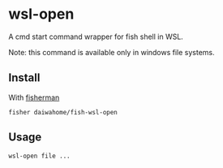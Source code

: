 # wsl-open

A cmd start command wrapper for fish shell in WSL.

Note: this command is available only in windows file systems.

## Install

With [fisherman]

```
fisher daiwahome/fish-wsl-open
```

## Usage

```fish
wsl-open file ...
```

[fisherman]: https://github.com/fisherman/fisherman
